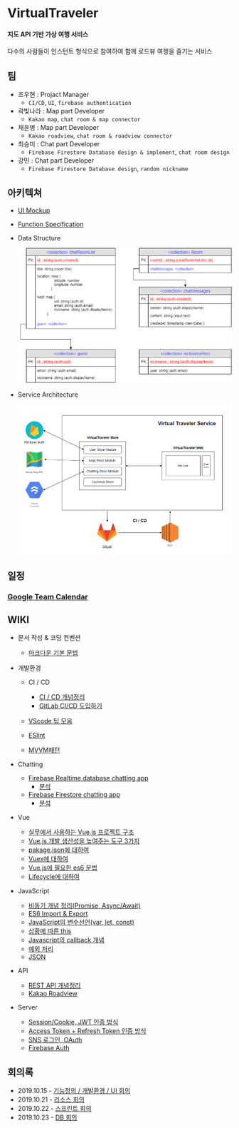 # VirtualTraveler

#### 지도 API 기반 가상 여행 서비스

다수의 사람들이 인스턴트 형식으로 참여하여 함께 로드뷰 여행을 즐기는 서비스



## 팀

- 조우현 : Projact Manager
  - `CI/CD`, `UI`, `firebase authentication`
- 곽빛나라 : Map part Developer
  - `Kakao map`, `chat room & map connector`
- 채윤병 : Map part Developer
  - `Kakao roadview`, `chat room & roadview connector`
- 최승미 : Chat part Developer
  - `Firebase Firestore Database design & implement`, `chat room design`
- 강민 : Chat part Developer
  - `Firebase Firestore Database design`, `random nickname`

## 아키텍쳐

- <a href="./deliverables/mockup.md">UI Mockup</a>

- <a href="./deliverables/function_specification.md">Function Specification</a>

  

- Data Structure

  <img src="./deliverables/database_structure.png">



- Service Architecture

  <img src="./deliverables/service-architecture.png">



## 일정	

### <a href="https://calendar.google.com/calendar/embed?src=k4h8g6b7jn7vrmqlngfj93lb7s%40group.calendar.google.com&ctz=Asia%2FSeoul">Google Team Calendar</a>



## WIKI

- 문서 작성 & 코딩 컨벤션
  
  - <a href="./wiki/about_markdown.md">마크다운 기본 문법</a>
  
    
  
- 개발환경
  
  - CI / CD
  
    - <a href="./wiki/cicd.md">CI / CD 개념정리</a>
    - <a href="./wiki/gitlab-ci.md">GitLab CI/CD 도입하기</a>
  
  - <a href="./wiki/about_vscode.md">VScode 팁 모음</a>
  
  - <a href="./wiki/ESlint.md">ESlint</a>
  
  - <a href="./wiki/about_MVVMpattern.md">MVVM패턴</a>
  
    
  
- Chatting

  - <a href=" https://cionman.tistory.com/50 ">Firebase Realtime database chatting app</a>
    - <a href="./wiki/about_realtime_database_chat.md">분석</a>
  - <a href=" https://www.youtube.com/watch?v=ifOzAyR1cG4 ">Firebase Firestore chatting app</a>
    - <a href="./wiki/about_firebase.md">분석</a>

  

- Vue
  
  - <a href=" https://joshua1988.github.io/web-development/vuejs/vue-structure/ ">실무에서 사용하는 Vue.js 프로젝트 구조</a>
  - <a href="https://joshua1988.github.io/web-development/vuejs/boost-productivity/">Vue.js 개발 생산성을 높여주는 도구 3가지</a>
  - <a href=" https://programmingsummaries.tistory.com/385 ">pakage.json에 대하여</a>
  - <a href="./wiki/vuex-vue.md">Vuex에 대하여</a>
  - <a href="./wiki/es6-for-vue.md">Vue.js에 필요한 es6 문법</a>
  - <a href="./wiki/lifecycle-vue.md">Lifecycle에 대하여</a>
  
  
  
- JavaScript

  - <a href="./wiki/about_promise_async_await.md">비동기 개념 정리(Promise, Async/Await)</a>
  - <a href="./wiki/javascript-modularization.md">ES6 Import & Export</a>
  - <a href="./wiki/var_let_const.md">JavaScript의 변수선언(var, let, const)</a>
  - <a href="./wiki/this.md">상황에 따른 this</a>
  - <a href="./wiki/about_callback_function.md">Javascript의 callback 개념</a>
  - <a href="./wiki/exception_handling.md">예외 처리</a>
  - <a href="./wiki/JSON.md">JSON</a>

  

- API
  
  - <a href="./wiki/about_rest.md">REST API 개념정리</a>
  - <a href="./wiki/about_roadview.md">Kakao Roadview</a>
  
    

- Server

  - <a href="https://tansfil.tistory.com/58?category=255594">Session/Cookie, JWT 인증 방식</a>
  - <a href="https://tansfil.tistory.com/59?category=255594">Access Token + Refresh Token 인증 방식</a>
  - <a href="https://tansfil.tistory.com/60?category=255594">SNS 로그인, OAuth</a>
  - <a href="./wiki/about_firebase_auth.md">Firebase Auth</a>



## 회의록

- 2019.10.15 - <a href="./meeting-log/20191015.md">기능정의 / 개발환경 / UI 회의</a>
- 2019.10.21 - <a href="./meeting-log/20191021.md">리소스 회의</a>
- 2019.10.22 - <a href="./meeting-log/20191022.md">스프린트 회의</a>
- 2019.10.23 - <a href="./meeting-log/20191023.md">DB 회의</a>